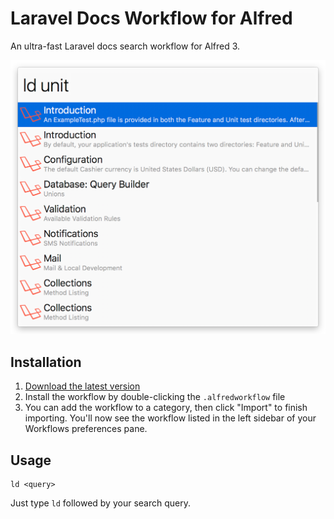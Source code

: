 # Laravel Docs Workflow for Alfred

An ultra-fast Laravel docs search workflow for Alfred 3.

![Screenshot](screenshot.png)

## Installation

1. [Download the latest version](https://github.com/tillkruss/alfred-laravel-docs/releases/download/v0.2.1/Laravel.Docs.alfredworkflow)
2. Install the workflow by double-clicking the `.alfredworkflow` file
3. You can add the workflow to a category, then click "Import" to finish importing. You'll now see the workflow listed in the left sidebar of your Workflows preferences pane.

## Usage

```
ld <query>
```

Just type `ld` followed by your search query.
